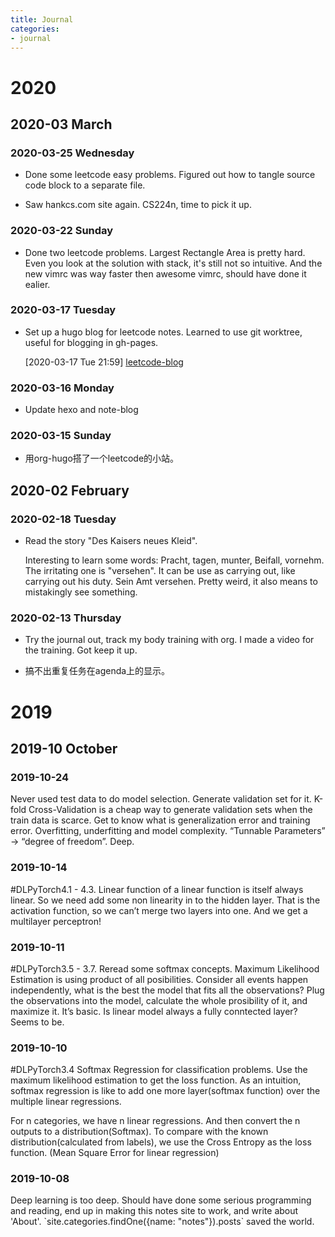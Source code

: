 ```yaml
---
title: Journal
categories:
- journal 
---
```



# 2020



## 2020-03 March


### 2020-03-25 Wednesday

-   Done some leetcode easy problems. Figured out how to tangle source code block to a separate file.

-   Saw hankcs.com site again. CS224n, time to pick it up.


### 2020-03-22 Sunday

-   Done two leetcode problems. Largest Rectangle Area is pretty hard. Even you look at the solution with stack, it's still not so intuitive. And the new vimrc was way faster then awesome vimrc, should have done it ealier.


### 2020-03-17 Tuesday

-   Set up a hugo blog for leetcode notes. Learned to use git worktree, useful for blogging in gh-pages.

    <span class="timestamp-wrapper"><span class="timestamp">[2020-03-17 Tue 21:59]</span></span>
    [leetcode-blog](http://alfmunny.com/leetcode-blog)


### 2020-03-16 Monday

-   Update hexo and note-blog


### 2020-03-15 Sunday

-   用org-hugo搭了一个leetcode的小站。


## 2020-02 February


### 2020-02-18 Tuesday

-   Read the story "Des Kaisers neues Kleid".

    Interesting to learn some words: Pracht, tagen, munter, Beifall, vornehm.
    The irritating one is "versehen".
    It can be use as carrying out, like carrying out his duty.
    Sein Amt versehen. Pretty weird, it also means to mistakingly see something.


### 2020-02-13 Thursday

-   Try the journal out, track my body training with org. I made a video for the training. Got keep it up.

-   搞不出重复任务在agenda上的显示。


# 2019


## 2019-10 October


### 2019-10-24

Never used test data to do model selection. Generate validation set for it.
K-fold Cross-Validation is a cheap way to generate validation sets when the train data is scarce.
Get to know what is generalization error and training error. Overfitting, underfitting and model complexity. “Tunnable Parameters” -> “degree of freedom”. Deep.


### 2019-10-14

\#DLPyTorch4.1 - 4.3. Linear function of a linear function is itself always linear. So we need add some non linearity in to the hidden layer. That is the activation function, so we can’t merge two layers into one. And we get a multilayer perceptron!


### 2019-10-11

\#DLPyTorch3.5 - 3.7. Reread some softmax concepts. Maximum Likelihood Estimation is using product of all posibilities. Consider all events happen independently, what is the best the model that fits all the observations? Plug the observations into the model, calculate the whole prosibility of it, and maximize it. It’s basic. Is linear model always a fully conntected layer? Seems to be.


### 2019-10-10

\#DLPyTorch3.4 Softmax Regression for classification problems. Use the maximum likelihood estimation to get the loss function. As an intuition, softmax regression is like to add one more layer(softmax function) over the multiple linear regressions.

For n categories, we have n linear regressions. And then convert the n outputs to a distribution(Softmax).
To compare with the known distribution(calculated from labels), we use the Cross Entropy as the loss function. (Mean Square Error for linear regression)


### 2019-10-08

Deep learning is too deep. Should have done some serious programming and reading, end up in making this notes site to work, and write about 'About'. \`site.categories.findOne({name: "notes"}).posts\` saved the world.

